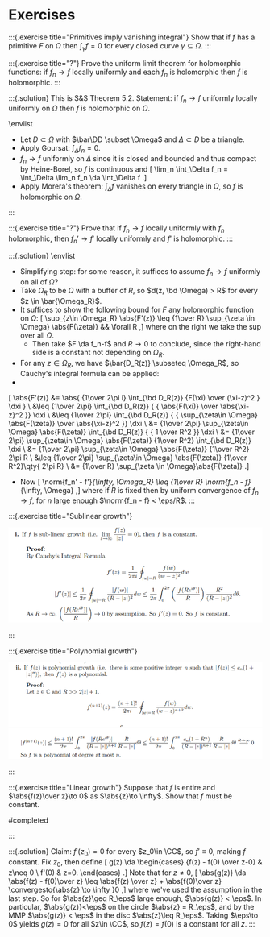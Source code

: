 # Exercises

:::{.exercise title="Primitives imply vanishing integral"}
Show that if $f$ has a primitive $F$ on $\Omega$ then $\int_\gamma f = 0$ for every closed curve $\gamma \subseteq \Omega$.
:::

:::{.exercise title="?"}
Prove the uniform limit theorem for holomorphic functions: if $f_n\to f$ locally uniformly and each $f_n$ is holomorphic then $f$ is holomorphic.
:::

:::{.solution}
This is S&S Theorem 5.2.
Statement: if $f_n\to f$ uniformly locally uniformly on $\Omega$ then $f$ is holomorphic on $\Omega$.

\envlist

- Let $D \subset \Omega$ with $\bar\DD \subset \Omega$ and $\Delta \subset D$ be a triangle.
- Apply Goursat: $\int_\Delta f_n = 0$.
- $f_n\to f$ uniformly on $\Delta$ since it is closed and bounded and thus compact by Heine-Borel, so $f$ is continuous and
\[
\lim_n \int_\Delta f_n = \int_\Delta \lim_n f_n \da \int_\Delta f
.\]
- Apply Morera's theorem: $\int_\Delta f$ vanishes on every triangle in $\Omega$, so $f$ is holomorphic on $\Omega$.

:::

:::{.exercise title="?"}
Prove that if $f_n\to f$ locally uniformly with $f_n$ holomorphic, then $f_n'\to f'$ locally uniformly and $f'$ is holomorphic.
:::

:::{.solution}
\envlist

- Simplifying step: for some reason, it suffices to assume $f_n\to f$ uniformly on all of $\Omega$?
- Take $\Omega_R$ to be $\Omega$ with a buffer of $R$, so $d(z, \bd \Omega) > R$ for every $z \in \bar{\Omega_R}$.
- It suffices to show the following bound for $F$ any holomorphic function on $\Omega$:
\[
\sup_{z\in \Omega_R} \abs{F'(z)} \leq {1\over R} \sup_{\zeta \in \Omega} \abs{F(\zeta)} && \forall R
,\]
where on the right we take the sup over all $\Omega$.
  - Then take $F \da f_n-f$ and $R\to 0$ to conclude, since the right-hand side is a constant not depending on $\Omega_R$.
- For any $z\in \Omega_R$, we have $\bar{D_R(z)} \subseteq \Omega_R$, so Cauchy's integral formula can be applied:
-
\[
\abs{F'(z)} 
&= \abs{ {1\over 2\pi i} \int_{\bd D_R(z)} {F(\xi) \over (\xi-z)^2 } \dxi  } \\
&\leq {1\over 2\pi} \int_{\bd D_R(z)} { { \abs{F(\xi)} \over \abs{\xi-z}^2 }} \dxi   \\
&\leq {1\over 2\pi} \int_{\bd D_R(z)} { { \sup_{\zeta\in \Omega} \abs{F(\zeta)} \over \abs{\xi-z}^2 }} \dxi   \\
&= {1\over 2\pi} \sup_{\zeta\in \Omega} \abs{F(\zeta)}  \int_{\bd D_R(z)} { { 1 \over R^2 }} \dxi   \\
&= {1\over 2\pi} \sup_{\zeta\in \Omega} \abs{F(\zeta)}  {1\over R^2} \int_{\bd D_R(z)} \dxi   \\
&= {1\over 2\pi} \sup_{\zeta\in \Omega} \abs{F(\zeta)}  {1\over R^2} 2\pi R   \\
&\leq {1\over 2\pi} \sup_{\zeta\in \Omega} \abs{F(\zeta)}  {1\over R^2}\qty{ 2\pi R}   \\
&= {1\over R} \sup_{\zeta \in \Omega}\abs{F(\zeta)}
.\]

- Now
\[
\norm{f_n' - f'}_{\infty, \Omega_R} \leq {1\over R} \norm{f_n - f}_{\infty, \Omega}
,\]
where if $R$ is fixed then by uniform convergence of $f_n\to f$, for $n$ large enough $\norm{f_n - f} < \eps/R$.
:::

:::{.exercise title="Sublinear growth"}

![](figures/2021-12-14_16-52-03.png)

:::

:::{.exercise title="Polynomial growth"}

![](figures/2021-12-14_16-52-37.png)
![](figures/2021-12-14_16-52-44.png)

:::

:::{.exercise title="Linear growth"}
Suppose that $f$ is entire and $\abs{f(z)\over z}\to 0$ as $\abs{z}\to \infty$.
Show that $f$ must be constant.

#completed

:::

:::{.solution}
Claim: $f'(z_0) = 0$ for every $z_0\in \CC$, so $f'\equiv 0$, making $f$ constant.
Fix $z_0$, then define
\[
g(z) \da 
\begin{cases}
{f(z) - f(0) \over z-0} & z\neq 0 
\\
f'(0) & z=0.
\end{cases}
.\]
Note that for $z\neq 0$,
\[
\abs{g(z)} \da \abs{f(z) - f(0)\over z} \leq \abs{f(z) \over z} + \abs{f(0)\over z} \convergesto{\abs{z} \to \infty }0
,\]
where we've used the assumption in the last step.
So for $\abs{z}\geq R_\eps$ large enough, $\abs{g(z)} < \eps$.
In particular, $\abs{g(z)}<\eps$ on the circle $\abs{z} = R_\eps$, and by the MMP $\abs{g(z)} < \eps$ in the disc $\abs{z}\leq R_\eps$.
Taking $\eps\to 0$ yields $g(z) = 0$ for all $z\in \CC$, so $f(z) = f(0)$ is a constant for all $z$.
:::


